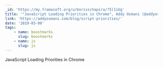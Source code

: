 ```yaml
---
_id: 'https://my.framasoft.org/u/borisschapira/?5l1iUg'
title: '"JavaScript Loading Priorities in Chrome", Addy Osmani (@addyosmani)'
link: 'https://addyosmani.com/blog/script-priorities/'
date: '2019-03-08'
tags:
    - name: boostmarks
      slug: boostmarks
    - name: js
      slug: js
---
```


<div class="markdown"><p>JavaScript Loading Priorities in Chrome
</p></div>
